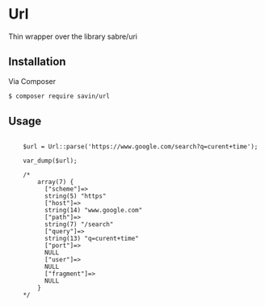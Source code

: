 # Url

Thin wrapper over the library sabre/uri

## Installation

Via Composer

``` bash
$ composer require savin/url
```

 
## Usage


```

    $url = Url::parse('https://www.google.com/search?q=curent+time');
    
    var_dump($url);

    /*
        array(7) {
          ["scheme"]=>
          string(5) "https"
          ["host"]=>
          string(14) "www.google.com"
          ["path"]=>
          string(7) "/search"
          ["query"]=>
          string(13) "q=curent+time"
          ["port"]=>
          NULL
          ["user"]=>
          NULL
          ["fragment"]=>
          NULL
        }
    */
```